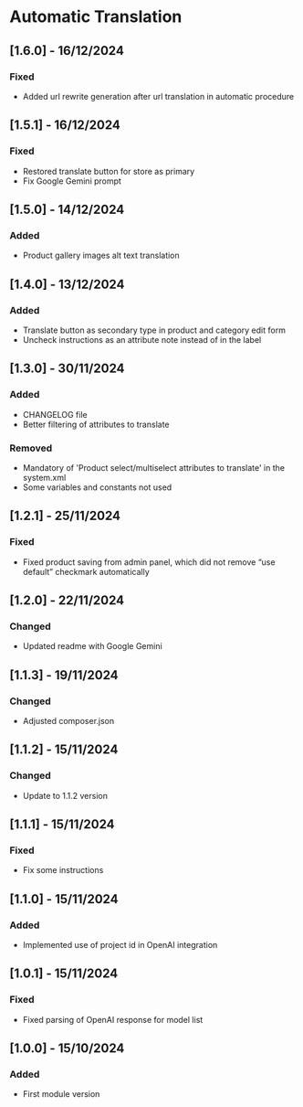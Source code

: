 # Automatic Translation

## [1.6.0] - 16/12/2024
### Fixed
- Added url rewrite generation after url translation in automatic procedure

## [1.5.1] - 16/12/2024
### Fixed
- Restored translate button for store as primary
- Fix Google Gemini prompt

## [1.5.0] - 14/12/2024
### Added
- Product gallery images alt text translation

## [1.4.0] - 13/12/2024
### Added
- Translate button as secondary type in product and category edit form
- Uncheck instructions as an attribute note instead of in the label

## [1.3.0] - 30/11/2024
### Added
- CHANGELOG file
- Better filtering of attributes to translate

### Removed
- Mandatory of 'Product select/multiselect attributes to translate' in the system.xml
- Some variables and constants not used

## [1.2.1] - 25/11/2024
### Fixed
- Fixed product saving from admin panel, which did not remove “use default” checkmark automatically

## [1.2.0] - 22/11/2024
### Changed
- Updated readme with Google Gemini

## [1.1.3] - 19/11/2024
### Changed
- Adjusted composer.json

## [1.1.2] - 15/11/2024
### Changed
- Update to 1.1.2 version

## [1.1.1] - 15/11/2024
### Fixed
- Fix some instructions

## [1.1.0] - 15/11/2024
### Added
- Implemented use of project id in OpenAI integration

## [1.0.1] - 15/11/2024
### Fixed
- Fixed parsing of OpenAI response for model list

## [1.0.0] - 15/10/2024
### Added
- First module version
